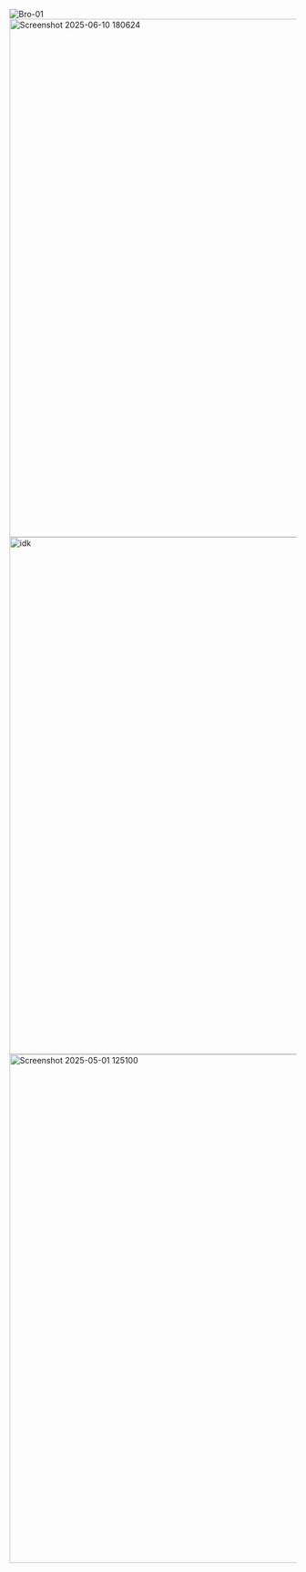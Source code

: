 ![Bro-01](https://github.com/user-attachments/assets/f6818a49-48be-4a66-81ec-387f21c5de58)
<img width="910" alt="Screenshot 2025-06-10 180624" src="https://github.com/user-attachments/assets/b5c1bf7a-460d-4a8e-bd66-ae4c71ac8503" />
<img width="908" alt="idk" src="https://github.com/user-attachments/assets/9439831f-c17f-4271-a3e8-c076554a6b52" />
<img width="893" alt="Screenshot 2025-05-01 125100" src="https://github.com/user-attachments/assets/2e5548e6-168d-46dd-82a0-1be73d8a583b" />




















